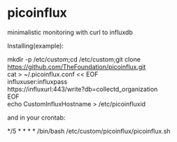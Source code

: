# picoinflux
minimalistic monitoring with curl to influxdb


Installing(example):

  
  mkdir  -p /etc/custom;cd /etc/custom;git clone https://github.com/TheFoundation/picoinflux.git  
  cat > ~/.picoinflux.conf << EOF  
  influxuser:influxpass  
  https://influxurl:443/write?db=collectd_organization   
  EOF  
  echo CustomInfluxHostname  > /etc/picoinfluxid


and in your crontab:

*/5 *   * * *   /bin/bash /etc/custom/picoinflux/picoinflux.sh

